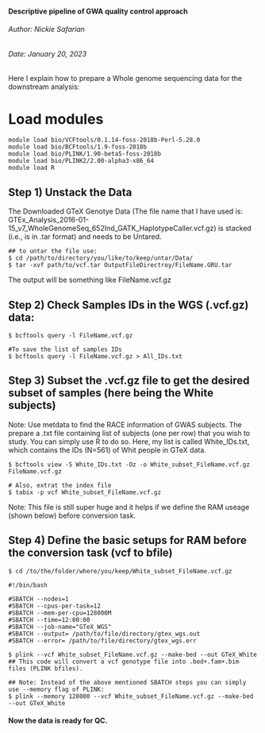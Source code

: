 #### Descriptive pipeline of GWA quality control approach       
###### Author: Nickie Safarian                                    
###### Date: January 20, 2023                                     


Here I explain how to prepare a Whole genome sequencing data for the downstream analysis: 

# Load modules

```{bash}
module load bio/VCFtools/0.1.14-foss-2018b-Perl-5.28.0
module load bio/BCFtools/1.9-foss-2018b 
module load bio/PLINK/1.90-beta5-foss-2018b
module load bio/PLINK2/2.00-alpha3-x86_64
module load R
```

## Step 1) Unstack the Data 

The Downloaded GTeX Genotye Data (The file name that I have used is: GTEx_Analysis_2016-01-15_v7_WholeGenomeSeq_652Ind_GATK_HaplotypeCaller.vcf.gz)
is stacked (i.e., is in .tar format) and needs to be Untared.



```{bash}
## to untar the file use:
$ cd /path/to/directory/you/like/to/keep/untar/Data/
$ tar -xvf path/to/vcf.tar OutputFileDirectroy/FileName.GRU.tar 
```
The output will be something like FileName.vcf.gz



## Step 2) Check Samples IDs in the WGS (.vcf.gz) data:

```{bash}
$ bcftools query -l FileName.vcf.gz

#To save the list of samples IDs
$ bcftools query -l FileName.vcf.gz > All_IDs.txt
```



## Step 3) Subset the .vcf.gz file to get the desired subset of samples (here being the White subjects)

Note: Use metdata to find the RACE information of GWAS subjects. The prepare a .txt file containing list of subjects (one per row)
that you wish to study. You can simply use R to do so. Here, my list is called White_IDs.txt, which contains the IDs (N=561) of Whit people in GTeX data. 

```{bash}
$ bcftools view -S White_IDs.txt -Oz -o White_subset_FileName.vcf.gz FileName.vcf.gz

# Also, extrat the index file
$ tabix -p vcf White_subset_FileName.vcf.gz
```

Note: This file is still super huge and it helps if we define the RAM useage (shown below) before conversion task.



## Step 4) Define the basic setups for RAM before the conversion task (vcf to bfile)

```{bash}
$ cd /to/the/folder/where/you/keep/White_subset_FileName.vcf.gz

#!/bin/bash

#SBATCH --nodes=1
#SBATCH --cpus-per-task=12
#SBATCH --mem-per-cpu=128000M
#SBATCH --time=12:00:00
#SBATCH --job-name="GTeX_WGS"
#SBATCH --output= /path/to/file/directory/gtex_wgs.out
#SBATCH --error= /path/to/file/directory/gtex_wgs.err       

$ plink --vcf White_subset_FileName.vcf.gz --make-bed --out GTeX_White  
## This code will convert a vcf genotype file into .bed+.fam+.bim files (PLINK bfiles).  

## Note: Instead of the above mentioned SBATCH steps you can simply use --memory flag of PLINK:
$ plink --memory 128000 --vcf White_subset_FileName.vcf.gz --make-bed --out GTeX_White 

```

#### Now the data is ready for QC. 

